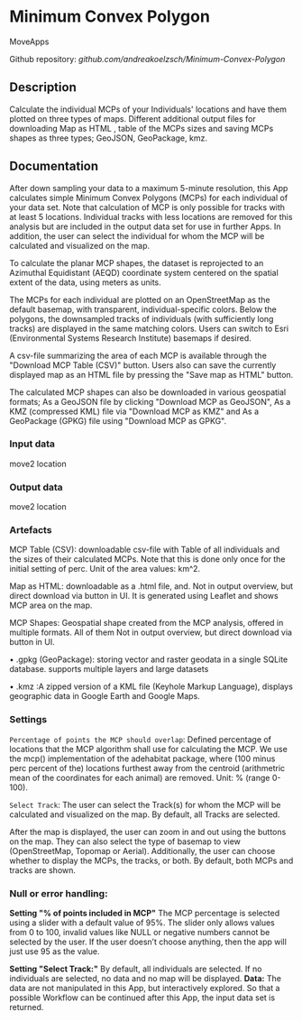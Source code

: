 # Minimum Convex Polygon

MoveApps

Github repository: *github.com/andreakoelzsch/Minimum-Convex-Polygon*


## Description
Calculate the individual MCPs of your Individuals' locations and have them plotted on three types of maps. Different additional output files for downloading Map as HTML , table of the MCPs sizes and saving MCPs shapes as three types; GeoJSON, GeoPackage, kmz.

## Documentation
After down sampling your data to a maximum 5-minute resolution, this App calculates simple Minimum Convex Polygons (MCPs) for each individual of your data set. Note that calculation of MCP is only possible for tracks with at least 5 locations. Individual tracks with less locations are removed for this analysis but are included in the output data set for use in further Apps.
In addition, the user can select the individual for whom the MCP will be calculated and visualized on the map.

To calculate the planar MCP shapes, the dataset is reprojected to an Azimuthal Equidistant (AEQD) coordinate system centered on the spatial extent of the data, using meters as units.

The MCPs for each individual are plotted on an OpenStreetMap as the default basemap, with transparent, individual-specific colors. Below the polygons, the downsampled tracks of individuals (with sufficiently long tracks) are displayed in the same matching colors. Users can switch to Esri (Environmental Systems Research Institute) basemaps if desired.

A csv-file summarizing the area of each MCP is available through the "Download MCP Table (CSV)" button. Users also can save the currently displayed map as an HTML file by pressing the "Save map as HTML" button.

The calculated MCP shapes can also be downloaded in various geospatial formats; As a GeoJSON file by clicking "Download MCP as GeoJSON", As a KMZ (compressed KML) file via "Download MCP as KMZ" and As a GeoPackage (GPKG) file using "Download MCP as GPKG".

### Input data
move2 location

### Output data
move2 location

### Artefacts
MCP Table (CSV): downloadable csv-file with Table of all individuals and the sizes of their calculated MCPs. Note that this is done only once for the initial setting of perc. Unit of the area values: km^2.

Map as HTML: downloadable as a .html file, and. Not in output overview, but direct download via button in UI. It is generated using Leaflet and shows MCP area on the map.


MCP Shapes: Geospatial shape created from the MCP analysis, offered in multiple formats. All of them Not in output overview, but direct download via button in UI.

•	.gpkg (GeoPackage): storing vector and raster geodata in a single SQLite database. supports multiple layers and large datasets

•	.kmz :A zipped version of a KML file (Keyhole Markup Language), displays geographic data in Google Earth and Google Maps.


### Settings
`Percentage of points the MCP should overlap`: Defined percentage of locations that the MCP algorithm shall use for calculating the MCP. We use the mcp() implementation of the adehabitat package, where (100 minus perc percent of the) locations furthest away from the centroid (arithmetric mean of the coordinates for each animal) are removed. Unit: % (range 0-100).

`Select Track`: The user can select the Track(s) for whom the MCP will be calculated and visualized on the map. By default, all Tracks are selected.

After the map is displayed, the user can zoom in and out using the buttons on the map. They can also select the type of basemap to view (OpenStreetMap, Topomap or Aerial).
Additionally, the user can choose whether to display the MCPs, the tracks, or both. By default, both MCPs and tracks are shown.


### Null or error handling:
**Setting "% of points included in MCP"** The MCP percentage is selected using a slider with a default value of 95%. The slider only allows values from 0 to 100, invalid values like NULL or negative numbers cannot be selected by the user. If the user doesn’t choose anything, then the app will just use 95 as the value.

**Setting "Select Track:"** By default, all individuals are selected. If no individuals are selected, no data and no map will be displayed.
**Data:** The data are not manipulated in this App, but interactively explored. So that a possible Workflow can be continued after this App, the input data set is returned.
